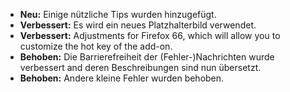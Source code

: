 * **Neu:** Einige nützliche Tips wurden hinzugefügt.
* **Verbessert:** Es wird ein neues Platzhalterbild verwendet.
* **Verbessert:** Adjustments for Firefox 66, which will allow you to customize the hot key of the add-on.
* **Behoben:** Die Barrierefreiheit der (Fehler-)Nachrichten wurde verbessert and deren Beschreibungen sind nun übersetzt.
* **Behoben:** Andere kleine Fehler wurden behoben.
